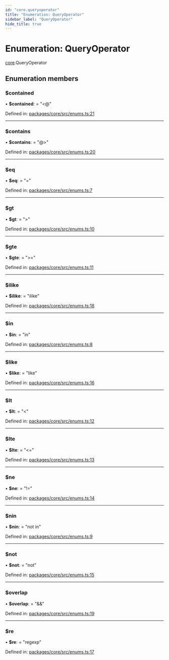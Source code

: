 ```yaml
---
id: "core.queryoperator"
title: "Enumeration: QueryOperator"
sidebar_label: "QueryOperator"
hide_title: true
---
```


# Enumeration: QueryOperator

[core](../modules/core.md).QueryOperator

## Enumeration members

### $contained

• **$contained**: = "<@"

Defined in: [packages/core/src/enums.ts:21](https://github.com/mikro-orm/mikro-orm/blob/969d4229bd/packages/core/src/enums.ts#L21)

___

### $contains

• **$contains**: = "@\>"

Defined in: [packages/core/src/enums.ts:20](https://github.com/mikro-orm/mikro-orm/blob/969d4229bd/packages/core/src/enums.ts#L20)

___

### $eq

• **$eq**: = "="

Defined in: [packages/core/src/enums.ts:7](https://github.com/mikro-orm/mikro-orm/blob/969d4229bd/packages/core/src/enums.ts#L7)

___

### $gt

• **$gt**: = "\>"

Defined in: [packages/core/src/enums.ts:10](https://github.com/mikro-orm/mikro-orm/blob/969d4229bd/packages/core/src/enums.ts#L10)

___

### $gte

• **$gte**: = "\>="

Defined in: [packages/core/src/enums.ts:11](https://github.com/mikro-orm/mikro-orm/blob/969d4229bd/packages/core/src/enums.ts#L11)

___

### $ilike

• **$ilike**: = "ilike"

Defined in: [packages/core/src/enums.ts:18](https://github.com/mikro-orm/mikro-orm/blob/969d4229bd/packages/core/src/enums.ts#L18)

___

### $in

• **$in**: = "in"

Defined in: [packages/core/src/enums.ts:8](https://github.com/mikro-orm/mikro-orm/blob/969d4229bd/packages/core/src/enums.ts#L8)

___

### $like

• **$like**: = "like"

Defined in: [packages/core/src/enums.ts:16](https://github.com/mikro-orm/mikro-orm/blob/969d4229bd/packages/core/src/enums.ts#L16)

___

### $lt

• **$lt**: = "<"

Defined in: [packages/core/src/enums.ts:12](https://github.com/mikro-orm/mikro-orm/blob/969d4229bd/packages/core/src/enums.ts#L12)

___

### $lte

• **$lte**: = "<="

Defined in: [packages/core/src/enums.ts:13](https://github.com/mikro-orm/mikro-orm/blob/969d4229bd/packages/core/src/enums.ts#L13)

___

### $ne

• **$ne**: = "!="

Defined in: [packages/core/src/enums.ts:14](https://github.com/mikro-orm/mikro-orm/blob/969d4229bd/packages/core/src/enums.ts#L14)

___

### $nin

• **$nin**: = "not in"

Defined in: [packages/core/src/enums.ts:9](https://github.com/mikro-orm/mikro-orm/blob/969d4229bd/packages/core/src/enums.ts#L9)

___

### $not

• **$not**: = "not"

Defined in: [packages/core/src/enums.ts:15](https://github.com/mikro-orm/mikro-orm/blob/969d4229bd/packages/core/src/enums.ts#L15)

___

### $overlap

• **$overlap**: = "&&"

Defined in: [packages/core/src/enums.ts:19](https://github.com/mikro-orm/mikro-orm/blob/969d4229bd/packages/core/src/enums.ts#L19)

___

### $re

• **$re**: = "regexp"

Defined in: [packages/core/src/enums.ts:17](https://github.com/mikro-orm/mikro-orm/blob/969d4229bd/packages/core/src/enums.ts#L17)
